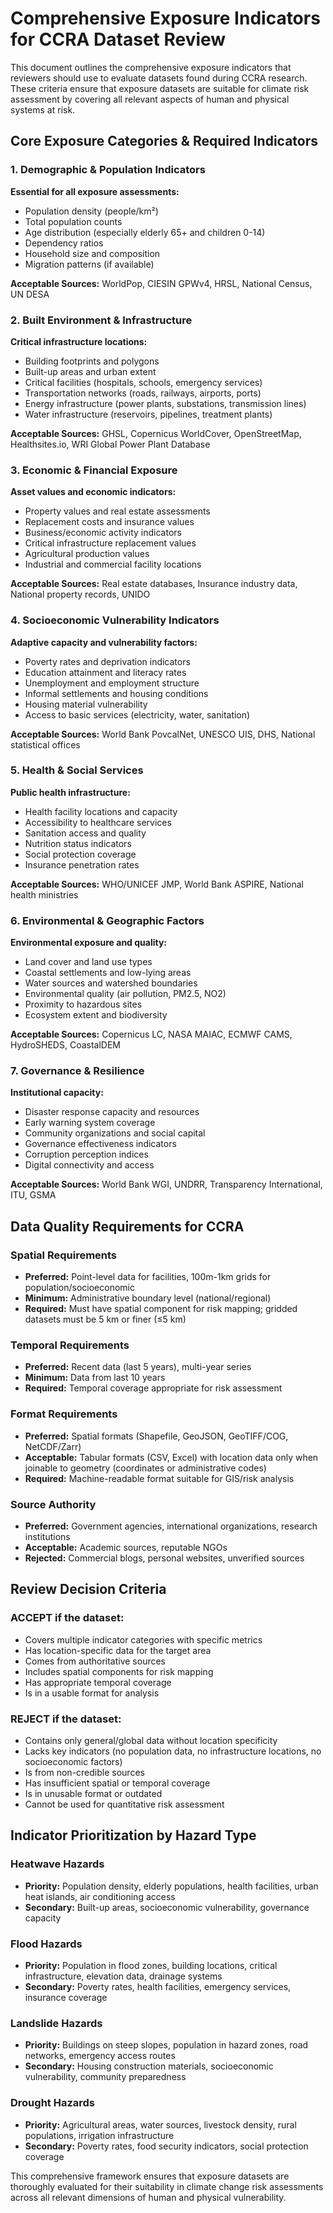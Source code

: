 # Comprehensive Exposure Indicators for CCRA Dataset Review

This document outlines the comprehensive exposure indicators that reviewers should use to evaluate datasets found during CCRA research. These criteria ensure that exposure datasets are suitable for climate risk assessment by covering all relevant aspects of human and physical systems at risk.

## Core Exposure Categories & Required Indicators

### 1. Demographic & Population Indicators

**Essential for all exposure assessments:**

- Population density (people/km²)
- Total population counts
- Age distribution (especially elderly 65+ and children 0-14)
- Dependency ratios
- Household size and composition
- Migration patterns (if available)

**Acceptable Sources:** WorldPop, CIESIN GPWv4, HRSL, National Census, UN DESA

### 2. Built Environment & Infrastructure

**Critical infrastructure locations:**

- Building footprints and polygons
- Built-up areas and urban extent
- Critical facilities (hospitals, schools, emergency services)
- Transportation networks (roads, railways, airports, ports)
- Energy infrastructure (power plants, substations, transmission lines)
- Water infrastructure (reservoirs, pipelines, treatment plants)

**Acceptable Sources:** GHSL, Copernicus WorldCover, OpenStreetMap, Healthsites.io, WRI Global Power Plant Database

### 3. Economic & Financial Exposure

**Asset values and economic indicators:**

- Property values and real estate assessments
- Replacement costs and insurance values
- Business/economic activity indicators
- Critical infrastructure replacement values
- Agricultural production values
- Industrial and commercial facility locations

**Acceptable Sources:** Real estate databases, Insurance industry data, National property records, UNIDO

### 4. Socioeconomic Vulnerability Indicators

**Adaptive capacity and vulnerability factors:**

- Poverty rates and deprivation indicators
- Education attainment and literacy rates
- Unemployment and employment structure
- Informal settlements and housing conditions
- Housing material vulnerability
- Access to basic services (electricity, water, sanitation)

**Acceptable Sources:** World Bank PovcalNet, UNESCO UIS, DHS, National statistical offices

### 5. Health & Social Services

**Public health infrastructure:**

- Health facility locations and capacity
- Accessibility to healthcare services
- Sanitation access and quality
- Nutrition status indicators
- Social protection coverage
- Insurance penetration rates

**Acceptable Sources:** WHO/UNICEF JMP, World Bank ASPIRE, National health ministries

### 6. Environmental & Geographic Factors

**Environmental exposure and quality:**

- Land cover and land use types
- Coastal settlements and low-lying areas
- Water sources and watershed boundaries
- Environmental quality (air pollution, PM2.5, NO2)
- Proximity to hazardous sites
- Ecosystem extent and biodiversity

**Acceptable Sources:** Copernicus LC, NASA MAIAC, ECMWF CAMS, HydroSHEDS, CoastalDEM

### 7. Governance & Resilience

**Institutional capacity:**

- Disaster response capacity and resources
- Early warning system coverage
- Community organizations and social capital
- Governance effectiveness indicators
- Corruption perception indices
- Digital connectivity and access

**Acceptable Sources:** World Bank WGI, UNDRR, Transparency International, ITU, GSMA

## Data Quality Requirements for CCRA

### Spatial Requirements

- **Preferred:** Point-level data for facilities, 100m-1km grids for population/socioeconomic
- **Minimum:** Administrative boundary level (national/regional)
- **Required:** Must have spatial component for risk mapping; gridded datasets must be 5 km or finer (≤5 km)

### Temporal Requirements

- **Preferred:** Recent data (last 5 years), multi-year series
- **Minimum:** Data from last 10 years
- **Required:** Temporal coverage appropriate for risk assessment

### Format Requirements

- **Preferred:** Spatial formats (Shapefile, GeoJSON, GeoTIFF/COG, NetCDF/Zarr)
- **Acceptable:** Tabular formats (CSV, Excel) with location data only when joinable to geometry (coordinates or administrative codes)
- **Required:** Machine-readable format suitable for GIS/risk analysis

### Source Authority

- **Preferred:** Government agencies, international organizations, research institutions
- **Acceptable:** Academic sources, reputable NGOs
- **Rejected:** Commercial blogs, personal websites, unverified sources

## Review Decision Criteria

### ACCEPT if the dataset:

- Covers multiple indicator categories with specific metrics
- Has location-specific data for the target area
- Comes from authoritative sources
- Includes spatial components for risk mapping
- Has appropriate temporal coverage
- Is in a usable format for analysis

### REJECT if the dataset:

- Contains only general/global data without location specificity
- Lacks key indicators (no population data, no infrastructure locations, no socioeconomic factors)
- Is from non-credible sources
- Has insufficient spatial or temporal coverage
- Is in unusable format or outdated
- Cannot be used for quantitative risk assessment

## Indicator Prioritization by Hazard Type

### Heatwave Hazards

- **Priority:** Population density, elderly populations, health facilities, urban heat islands, air conditioning access
- **Secondary:** Built-up areas, socioeconomic vulnerability, governance capacity

### Flood Hazards

- **Priority:** Population in flood zones, building locations, critical infrastructure, elevation data, drainage systems
- **Secondary:** Poverty rates, health facilities, emergency services, insurance coverage

### Landslide Hazards

- **Priority:** Buildings on steep slopes, population in hazard zones, road networks, emergency access routes
- **Secondary:** Housing construction materials, socioeconomic vulnerability, community preparedness

### Drought Hazards

- **Priority:** Agricultural areas, water sources, livestock density, rural populations, irrigation infrastructure
- **Secondary:** Poverty rates, food security indicators, social protection coverage

This comprehensive framework ensures that exposure datasets are thoroughly evaluated for their suitability in climate change risk assessments across all relevant dimensions of human and physical vulnerability.
